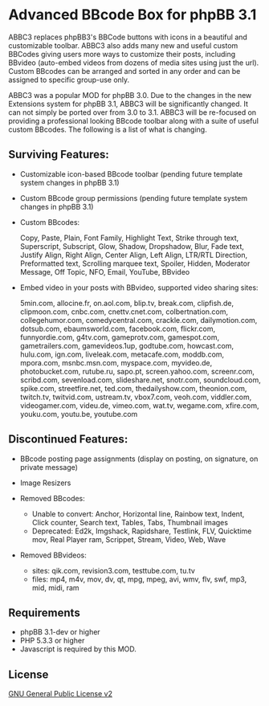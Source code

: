 # Advanced BBcode Box for phpBB 3.1

ABBC3 replaces phpBB3's BBCode buttons with icons in a beautiful and customizable toolbar. ABBC3 also adds many new and useful custom BBCodes giving users more ways to customize their posts, including BBvideo (auto-embed videos from dozens of media sites using just the url). Custom BBcodes can be arranged and sorted in any order and can be assigned to specific group-use only.

ABBC3 was a popular MOD for phpBB 3.0. Due to the changes in the new Extensions system for phpBB 3.1, ABBC3 will be significantly changed. It can not simply be ported over from 3.0 to 3.1. ABBC3 will be re-focused on providing a professional looking BBcode toolbar along with a suite of useful custom BBcodes. The following is a list of what is changing.

## Surviving Features:
* Customizable icon-based BBcode toolbar (pending future template system changes in phpBB 3.1)
* Custom BBcode group permissions (pending future template system changes in phpBB 3.1)
* Custom BBcodes:

	Copy, Paste, Plain, Font Family, Highlight Text, Strike through text, Superscript, Subscript, Glow,
	Shadow, Dropshadow, Blur, Fade text, Justify Align, Right Align, Center Align, Left Align, LTR/RTL
	Direction, Preformatted text, Scrolling marquee text, Spoiler, Hidden, Moderator Message, Off Topic,
	NFO, Email, YouTube, BBvideo

* Embed video in your posts with BBvideo, supported video sharing sites:

	5min.com, allocine.fr, on.aol.com, blip.tv, break.com, clipfish.de, clipmoon.com, cnbc.com,
	cnettv.cnet.com, colbertnation.com, collegehumor.com, comedycentral.com, crackle.com, dailymotion.com,
	dotsub.com, ebaumsworld.com, facebook.com, flickr.com, funnyordie.com, g4tv.com, gameprotv.com,
	gamespot.com, gametrailers.com, gamevideos.1up, godtube.com, howcast.com, hulu.com, ign.com,
	liveleak.com, metacafe.com, moddb.com, mpora.com, msnbc.msn.com, myspace.com, myvideo.de,
	photobucket.com, rutube.ru, sapo.pt, screen.yahoo.com, screenr.com, scribd.com, sevenload.com,
	slideshare.net, snotr.com, soundcloud.com, spike.com, streetfire.net, ted.com, thedailyshow.com,
	theonion.com, twitch.tv, twitvid.com, ustream.tv, vbox7.com, veoh.com, viddler.com, videogamer.com,
	videu.de, vimeo.com, wat.tv, wegame.com, xfire.com, youku.com, youtu.be, youtube.com

## Discontinued Features:
* BBcode posting page assignments (display on posting, on signature, on private message)
* Image Resizers
* Removed BBcodes:
	- Unable to convert: Anchor, Horizontal line, Rainbow text, Indent, Click counter, Search text, Tables, Tabs, Thumbnail images
	- Deprecated: Ed2k, Imgshack, Rapidshare, Testlink, FLV, Quicktime mov, Real Player ram, Scrippet, Stream, Video, Web, Wave

* Removed BBvideos:
	- sites: qik.com, revision3.com, testtube.com, tu.tv
	- files: mp4, m4v, mov, dv, qt, mpg, mpeg, avi, wmv, flv, swf, mp3, mid, midi, ram

## Requirements
* phpBB 3.1-dev or higher
* PHP 5.3.3 or higher
* Javascript is required by this MOD.

## License
[GNU General Public License v2](http://opensource.org/licenses/GPL-2.0)
